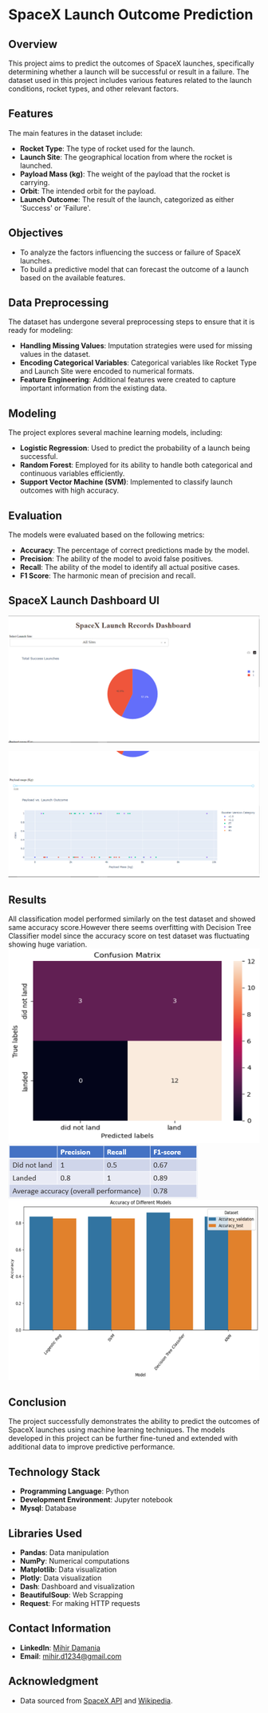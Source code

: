# SpaceX Launch Outcome Prediction

## Overview
This project aims to predict the outcomes of SpaceX launches, specifically determining whether a launch will be successful or result in a failure. The dataset used in this project includes various features related to the launch conditions, rocket types, and other relevant factors.

## Features
The main features in the dataset include:
- **Rocket Type**: The type of rocket used for the launch.
- **Launch Site**: The geographical location from where the rocket is launched.
- **Payload Mass (kg)**: The weight of the payload that the rocket is carrying.
- **Orbit**: The intended orbit for the payload.
- **Launch Outcome**: The result of the launch, categorized as either 'Success' or 'Failure'.

## Objectives
- To analyze the factors influencing the success or failure of SpaceX launches.
- To build a predictive model that can forecast the outcome of a launch based on the available features.

## Data Preprocessing
The dataset has undergone several preprocessing steps to ensure that it is ready for modeling:
- **Handling Missing Values**: Imputation strategies were used for missing values in the dataset.
- **Encoding Categorical Variables**: Categorical variables like Rocket Type and Launch Site were encoded to numerical formats.
- **Feature Engineering**: Additional features were created to capture important information from the existing data.

## Modeling
The project explores several machine learning models, including:
- **Logistic Regression**: Used to predict the probability of a launch being successful.
- **Random Forest**: Employed for its ability to handle both categorical and continuous variables efficiently.
- **Support Vector Machine (SVM)**: Implemented to classify launch outcomes with high accuracy.

## Evaluation
The models were evaluated based on the following metrics:
- **Accuracy**: The percentage of correct predictions made by the model.
- **Precision**: The ability of the model to avoid false positives.
- **Recall**: The ability of the model to identify all actual positive cases.
- **F1 Score**: The harmonic mean of precision and recall.

## SpaceX Launch Dashboard UI

![Piechart](https://github.com/23MD/DataScience_Capstone_Project/blob/02ffd8b1eaf80a4d14d2f7c54d74252243b6f38a/images/dash%20pie.PNG)

![sliderChart](https://github.com/23MD/DataScience_Capstone_Project/blob/02ffd8b1eaf80a4d14d2f7c54d74252243b6f38a/images/slider%20chart.PNG)

## Results

All classification model 
performed similarly on the test dataset and showed 
same accuracy score.However there seems overfitting with Decision Tree Classifier model since the accuracy score on test dataset was fluctuating showing huge variation.
![Confusion matrix](https://github.com/23MD/DataScience_Capstone_Project/blob/02ffd8b1eaf80a4d14d2f7c54d74252243b6f38a/images/confusion_matrix.png)
![scores](https://github.com/23MD/DataScience_Capstone_Project/blob/02ffd8b1eaf80a4d14d2f7c54d74252243b6f38a/images/scores.PNG)
![accuracy](https://github.com/23MD/DataScience_Capstone_Project/blob/02ffd8b1eaf80a4d14d2f7c54d74252243b6f38a/images/Accuracy_score.png)

## Conclusion
The project successfully demonstrates the ability to predict the outcomes of SpaceX launches using machine learning techniques. The models developed in this project can be further fine-tuned and extended with additional data to improve predictive performance.


## Technology Stack
- **Programming Language**: Python
- **Development Environment**: Jupyter notebook
- **Mysql**: Database

## Libraries Used
- **Pandas**: Data manipulation
- **NumPy**: Numerical computations
- **Matplotlib**: Data visualization
- **Plotly**: Data visualization
- **Dash**: Dashboard and visualization
- **BeautifulSoup**: Web Scrapping
- **Request**: For making HTTP requests


## Contact Information
- **LinkedIn**: [Mihir Damania](https://www.linkedin.com/in/mihirdamania/)
- **Email**: [mihir.d1234@gmail.com](mailto:mihir.d1234@gmail.com)

## Acknowledgment
- Data sourced from [SpaceX API](https://docs.spacexdata.com/) and [Wikipedia](https://en.wikipedia.org/w/index.php?title=List_of_Falcon_9_and_Falcon_Heavy_launches&oldid=1027686922).
